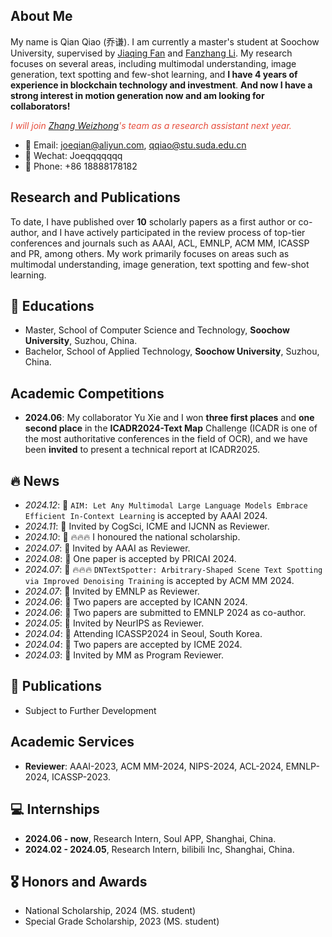 ## About Me

My name is Qian Qiao (乔谦). I am currently a master's student at Soochow University, supervised by [Jiaqing Fan](https://scst.suda.edu.cn/4c/a2/c11250a543906/page.htm) and [Fanzhang Li](https://scst.suda.edu.cn/0e/e0/c11250a528096/page.htm). My research focuses on several areas, including multimodal understanding, image generation, text spotting and few-shot learning, and **I have 4 years of experience in blockchain technology and investment**. **And now I have a strong interest in motion generation now and am looking for collaborators!**

<i style="color:#e74d3c">I will join [Zhang Weizhong](https://weizhonz.github.io/)'s team as a research assistant next year.</i>  

<!-- I am actively looking for a Ph.D. position or **research assistant (remote)** in 2025 Fall. Feel free to contact me if you are interested! -->
+ 📧 Email: [joeqian@aliyun.com](mailto:joeqian@aliyun.com), [qqiao@stu.suda.edu.cn](mailto:qqiao@stu.suda.edu.cn)
+ 💬 Wechat: Joeqqqqqqq
+ 📱 Phone: +86 18888178182

## Research and Publications
To date, I have published over **10** scholarly papers as a first author or co-author, and I have actively participated in the review process of top-tier conferences and journals such as AAAI, ACL, EMNLP, ACM MM, ICASSP and PR, among others. My work primarily focuses on areas such as multimodal understanding, image generation, text spotting and few-shot learning.

## 📖 Educations
+ Master, School of Computer Science and Technology, **Soochow University**, Suzhou, China.
+ Bachelor, School of Applied Technology, **Soochow University**, Suzhou, China.

## Academic Competitions
* **2024.06**: My collaborator Yu Xie and I won **three first places** and **one second place** in the **ICADR2024-Text Map** Challenge (ICADR is one of the most authoritative conferences in the field of OCR), and we have been **invited** to present a technical report at ICADR2025.

## 🔥 News
- *2024.12*: 🎉 `AIM: Let Any Multimodal Large Language Models Embrace Efficient In-Context Learning` is accepted by AAAI 2024.
- *2024.11*: 🎉 Invited by CogSci, ICME and IJCNN as Reviewer.
- *2024.10*: 🎉 🔥🔥🔥 I honoured the national scholarship.
- *2024.07*: 🎉 Invited by AAAI as Reviewer.
- *2024.08*: 🎉 One paper is accepted by PRICAI 2024.
- *2024.07*: 🎉 🔥🔥🔥 `DNTextSpotter: Arbitrary-Shaped Scene Text Spotting via Improved Denoising Training` is accepted by ACM MM 2024.
- *2024.07*: 🎉 Invited by EMNLP as Reviewer.
- *2024.06*: 🎉 Two papers are accepted by ICANN 2024.
- *2024.06*: 🎉 Two papers are submitted to EMNLP 2024 as co-author.
- *2024.05*: 🎉 Invited by NeurIPS as Reviewer.
- *2024.04*: 🎉 Attending ICASSP2024 in Seoul, South Korea.
- *2024.04*: 🎉 Two papers are accepted by ICME 2024.
- *2024.03*: 🎉 Invited by MM as Program Reviewer.

## 📝 Publications
- Subject to Further Development
<!-- * Alleviating Hallucinations of Large Language Models through Induced Hallucinations [[paper]](https://arxiv.org/abs/2312.15710) [[repo]](https://github.com/HillZhang1999/icd) <img alt="GitHub Repo stars" src="https://img.shields.io/github/stars/hillzhang1999/icd?style=social"> [![](https://img.shields.io/badge/dynamic/json?label=citation&query=citationCount&url=https://api.semanticscholar.org/graph/v1/paper/3f915aab835cbfe69e7b2ea1c73b74ac8a2d384e?fields=citationCount)](https://www.semanticscholar.org/paper/3f915aab835cbfe69e7b2ea1c73b74ac8a2d384e)<br> 
**Yue Zhang**, Leyang Cui, Wei Bi, Shuming Shi. 2023. In **_Arxiv_**. -->

## Academic Services
* **Reviewer**: AAAI-2023, ACM MM-2024, NIPS-2024, ACL-2024, EMNLP-2024, ICASSP-2023.

## 💻 Internships
* **2024.06 - now**, Research Intern, Soul APP, Shanghai, China.
* **2024.02 - 2024.05**, Research Intern, bilibili Inc, Shanghai, China.

## 🎖 Honors and Awards
<!-- - *2022.09* National Scholarships for Postgraduate Students. -->
- National Scholarship, 2024 (MS. student)
- Special Grade Scholarship, 2023 (MS. student)
